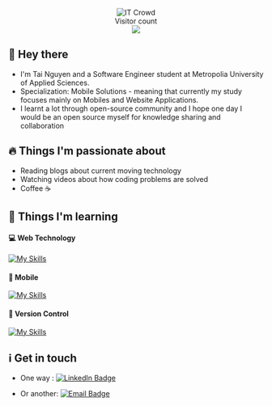 
<p align="center"> 
<img src="https://media.giphy.com/media/F7yLXA5fJ5sLC/giphy.gif" alt="IT Crowd"> <br>
  Visitor count<br>
  <img src="https://profile-counter.glitch.me/{Tai_Nguyen}/count.svg" />
</p>

## 👋 Hey there 
* I'm Tai Nguyen and a Software Engineer student at Metropolia University of Applied Sciences. <br>
* Specialization: Mobile Solutions  -  meaning that currently my study focuses mainly on Mobiles and Website Applications. <br>
* I learnt a lot through open-source community and I hope one day I would be an open source myself for knowledge sharing and collaboration  

## 🔥 Things I'm passionate about
* Reading blogs about current moving technology 
* Watching videos about how coding problems are solved
* Coffee ☕

## 📖 Things I'm learning
#### 💻 Web Technology
[![My Skills](https://skills.thijs.gg/icons?i=js,html,css,nodejs,mysql)](https://skills.thijs.gg)
#### 📱 Mobile 
[![My Skills](https://skills.thijs.gg/icons?i=java,kotlin)](https://skills.thijs.gg)
#### 🤏 Version Control
[![My Skills](https://skills.thijs.gg/icons?i=git)](https://skills.thijs.gg)

## ℹ️ Get in touch
 * One way :
    <a href="https://www.linkedin.com/in/tai-nguyen-173625169/" target="_blank">
      <img src="https://img.shields.io/badge/LinkedIn-blue?style=for-the-badge&logo=linkedin&logoColor=white" alt="LinkedIn Badge"/>
    </a>
  
  * Or another:   <a href="phattai2407@gmail.com" target="_blank">
      <img src="https://img.shields.io/badge/Gmail-D14836?style=for-the-badge&logo=gmail&logoColor=white" alt="Email Badge"/>
    </a>

